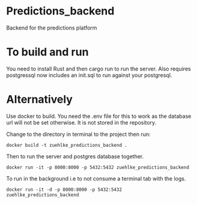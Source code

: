 # Predictions_backend
Backend for the predictions platform

# To build and run
You need to install Rust and then cargo run to run the server.
Also requires postgressql now includes an init.sql to run against your postgresql.

# Alternatively
Use docker to build. You need the .env file for this to work as the database url
will not be set otherwise. It is not stored in the repository. 

Change to the directory in terminal to the project then run:

```docker build -t zuehlke_predictions_backend .```

Then to run the server and postgres database together.

```docker run -it -p 8000:8000 -p 5432:5432 zuehlke_predictions_backend```

To run in the background i.e to not consume a terminal tab with the logs.

```docker run -it -d -p 8000:8000 -p 5432:5432 zuehlke_predictions_backend```
